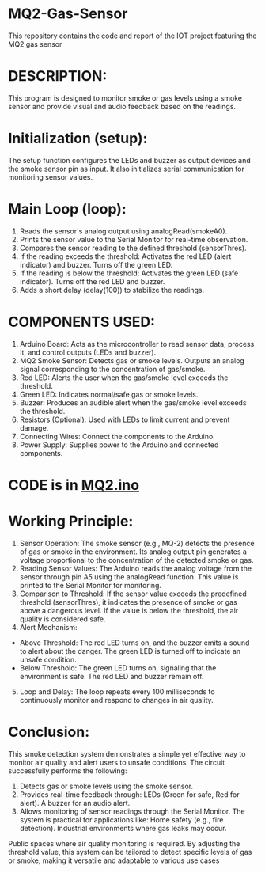 # MQ2-Gas-Sensor
This repository contains the code and report of the IOT project featuring the MQ2 gas sensor 

# DESCRIPTION:
This program is designed to monitor smoke or gas levels using a smoke sensor and provide visual and audio feedback based on the readings.

# Initialization (setup):
The setup function configures the LEDs and buzzer as output devices and the smoke sensor pin as input. It also initializes serial communication for monitoring sensor values.

# Main Loop (loop):
1. Reads the sensor's analog output using analogRead(smokeA0).
2. Prints the sensor value to the Serial Monitor for real-time observation.
3. Compares the sensor reading to the defined threshold (sensorThres).
4. If the reading exceeds the threshold:
   Activates the red LED (alert indicator) and buzzer.
   Turns off the green LED.
5. If the reading is below the threshold:
   Activates the green LED (safe indicator).
   Turns off the red LED and buzzer.
6. Adds a short delay (delay(100)) to stabilize the readings.

# COMPONENTS USED:
1. Arduino Board: Acts as the microcontroller to read sensor data, process it, and control outputs (LEDs and buzzer).
2. MQ2 Smoke Sensor: Detects gas or smoke levels. Outputs an analog signal corresponding to the concentration of gas/smoke.
3. Red LED: Alerts the user when the gas/smoke level exceeds the threshold.
4. Green LED: Indicates normal/safe gas or smoke levels.
5. Buzzer: Produces an audible alert when the gas/smoke level exceeds the threshold.
6. Resistors (Optional): Used with LEDs to limit current and prevent damage.
7. Connecting Wires: Connect the components to the Arduino.
8. Power Supply: Supplies power to the Arduino and connected components.

# CODE is in [MQ2.ino](MQ2.ino)

# Working Principle:
1. Sensor Operation: The smoke sensor (e.g., MQ-2) detects the presence of gas or smoke in the environment. Its analog output pin generates a voltage proportional to the concentration of the detected smoke or gas.
2. Reading Sensor Values: The Arduino reads the analog voltage from the sensor through pin A5 using the analogRead function. This value is printed to the Serial Monitor for monitoring.
3. Comparison to Threshold: If the sensor value exceeds the predefined threshold (sensorThres), it indicates the presence of smoke or gas above a dangerous level.
If the value is below the threshold, the air quality is considered safe.
4. Alert Mechanism:
  - Above Threshold: The red LED turns on, and the buzzer emits a sound to alert about the danger.
    The green LED is turned off to indicate an unsafe condition.
  - Below Threshold: The green LED turns on, signaling that the environment is safe.
    The red LED and buzzer remain off.
5. Loop and Delay: The loop repeats every 100 milliseconds to continuously monitor and respond to changes in air quality.

# Conclusion:
This smoke detection system demonstrates a simple yet effective way to monitor air quality and alert users to unsafe conditions. The circuit successfully performs the following:

1. Detects gas or smoke levels using the smoke sensor.
2. Provides real-time feedback through:
  LEDs (Green for safe, Red for alert).
  A buzzer for an audio alert.
3. Allows monitoring of sensor readings through the Serial Monitor.
  The system is practical for applications like:
  Home safety (e.g., fire detection).
  Industrial environments where gas leaks may occur.

Public spaces where air quality monitoring is required.
By adjusting the threshold value, this system can be tailored to detect specific levels of gas or smoke, making it versatile and adaptable to various use cases
